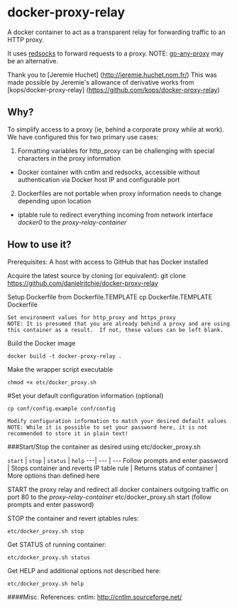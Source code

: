 docker-proxy-relay
==================

A docker container to act as a transparent relay for forwarding traffic to an HTTP proxy.

It uses [redsocks](https://github.com/darkk/redsocks) to forward requests to a proxy. NOTE: [go-any-proxy](https://github.com/ryanchapman/go-any-proxy) may be an alternative.

Thank you to [Jeremie Huchet] (http://jeremie.huchet.nom.fr/)
This was made possible by Jeremie's allowance of derivative works from [kops/docker-proxy-relay] (https://github.com/kops/docker-proxy-relay)

## Why?

To simplify access to a proxy (ie, behind a corporate proxy while at work).  We have configured this for two primary use cases:
1. Formatting variables for http_proxy can be challenging with special characters in the proxy information
* Docker container with cntlm and redsocks, accessible without authentication via Docker host IP and configurable port
2. Dockerfiles are not portable when proxy information needs to change depending upon location
* iptable rule to redirect everything incoming from network interface _docker0_ to the _proxy-relay-container_

## How to use it?

Prerequisites:
A host with access to GitHub that has Docker installed

Acquire the latest source by cloning (or equivalent):
	git clone https://github.com/danielritchie/docker-proxy-relay

Setup Dockerfile from Dockerfile.TEMPLATE
	cp Dockerfile.TEMPLATE Dockerfile
				
	Set environment values for http_proxy and https_proxy
	NOTE: It is presumed that you are already behind a proxy and are using this container as a result.  If not, these values can be left blank.
	
Build the Docker image

	docker build -t docker-proxy-relay .

Make the wrapper script executable

	chmod +x etc/docker_proxy.sh

#Set your default configuration information (optional)
	
	cp conf/config.example conf/config

	Modify configuration information to match your desired default values
	NOTE: While it is possible to set your password here, it is not recommended to store it in plain text!
	
###Start/Stop the container as desired using
 etc/docker_proxy.sh

`start` | `stop` | `status` | `help`
---| --- | ---
Follow prompts and enter password | Stops container and reverts IP table rule | Returns status of container | More options than defined here

START the proxy relay and redirect all docker containers outgoing traffic on port 80 to the _proxy-relay-container_
	etc/docker_proxy.sh start 
	(follow prompts and enter password)
	
STOP the container and revert iptables rules:

	etc/docker_proxy.sh stop

Get STATUS of running container:

	etc/docker_proxy.sh status
		
Get HELP and additional options not described here: 
	
	etc/docker_proxy.sh help

####Misc. References:
cntlm: http://cntlm.sourceforge.net/